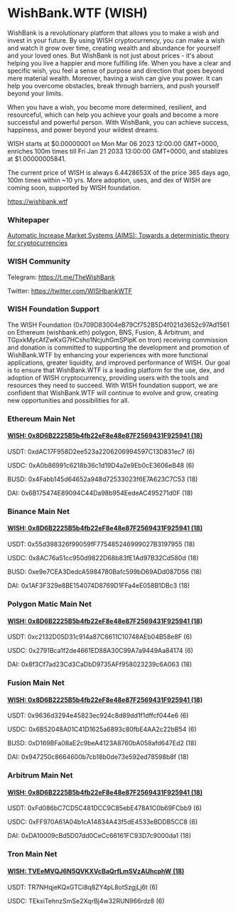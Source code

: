 # WishBank.WTF (WISH)

WishBank is a revolutionary platform that allows you to make a wish and invest in your future. By using WISH cryptocurrency, you can make a wish and watch it grow over time, creating wealth and abundance for yourself and your loved ones. But WishBank is not just about prices - it's about helping you live a happier and more fulfilling life. When you have a clear and specific wish, you feel a sense of purpose and direction that goes beyond mere material wealth. Moreover, having a wish can give you power. It can help you overcome obstacles, break through barriers, and push yourself beyond your limits. 

When you have a wish, you become more determined, resilient, and resourceful, which can help you achieve your goals and become a more successful and powerful person. With WishBank, you can achieve success, happiness, and power beyond your wildest dreams.
  
WISH  starts at $0.00000001 on Mon Mar 06 2023 12:00:00 GMT+0000, enriches 100m times till Fri Jan 21 2033 13:00:00 GMT+0000, and stablizes at $1.00000005841.

The current price of WISH is always 6.4428653X of the price 365 days ago, 100m times within ~10 yrs. More adoption, uses, and dex of WISH are coming soon, supported by WISH foundation.

https://wishbank.wtf

### Whitepaper
[Automatic Increase Market Systems (AIMS): Towards a deterministic theory for cryptocurrencies](https://arxiv.org/abs/2303.01735)

### WISH Community
Telegram: https://t.me/TheWishBank

Twitter: https://twitter.com/WISHbankWTF


### WISH Foundation Support
The WISH Foundation (0x709D83004eB79Cf752B5D4f021d3652c97Ad1561 on Ethereum (wishbank.eth) polygon, BNS, Fusion, & Arbitrum, and TGpxkMycAfZwKxG7HCsho1NcjuhGmSPipK on tron) receiving commission and donation is committed to supporting the development and promotion of WishBank.WTF by enhancing your experiences with more functional applications, greater liquidity, and improved performance of WISH. Our goal is to ensure that WishBank.WTF is a leading platform for the use, dex, and adoption of WISH cryptocurrency, providing users with the tools and resources they need to succeed. With WISH foundation support, we are confident that WishBank.WTF will continue to evolve and grow, creating new opportunities and possibilities for all.


### Ethereum Main Net

#### [WISH: 0x8D6B2225B5b4fb22eF8e48e87F2569431F925941 (18)](https://etherscan.io/address/0x8D6B2225B5b4fb22eF8e48e87F2569431F925941)

USDT: 0xdAC17F958D2ee523a2206206994597C13D831ec7 (6)  

USDC: 0xA0b86991c6218b36c1d19D4a2e9Eb0cE3606eB48 (6) 

BUSD: 0x4Fabb145d64652a948d72533023f6E7A623C7C53 (18)  

DAI: 0x6B175474E89094C44Da98b954EedeAC495271d0F (18)


### Binance Main Net

#### [WISH: 0x8D6B2225B5b4fb22eF8e48e87F2569431F925941 (18)](https://bscscan.com/address/0x8D6B2225B5b4fb22eF8e48e87F2569431F925941)

USDT: 0x55d398326f99059fF775485246999027B3197955 (18)  

USDC: 0x8AC76a51cc950d9822D68b83fE1Ad97B32Cd580d (18)  

BUSD: 0xe9e7CEA3DedcA5984780Bafc599bD69ADd087D56 (18)  

DAI: 0x1AF3F329e8BE154074D8769D1FFa4eE058B1DBc3 (18)



### Polygon Matic Main Net

#### [WISH: 0x8D6B2225B5b4fb22eF8e48e87F2569431F925941 (18)](https://polygonscan.com/address/0x8D6B2225B5b4fb22eF8e48e87F2569431F925941)

USDT: 0xc2132D05D31c914a87C6611C10748AEb04B58e8F (6)  

USDC: 0x2791Bca1f2de4661ED88A30C99A7a9449Aa84174 (6)  

DAI: 0x8f3Cf7ad23Cd3CaDbD9735AFf958023239c6A063 (18)



### Fusion Main Net

#### [WISH: 0x8D6B2225B5b4fb22eF8e48e87F2569431F925941 (18)](https://fsnscan.com/address/0x8D6B2225B5b4fb22eF8e48e87F2569431F925941)

USDT: 0x9636d3294e45823ec924c8d89dd1f1dffcf044e6 (6)  

USDC: 0x6B52048A01C41D1625a6893c80fbE4AA2c22bB54 (6)  

BUSD: 0xD169BFa08aE2c9beA4123A8760bA058afd647Ed2 (18) 

DAI: 0x947250c8664600b7cb18b0de73e592ed78598b8f (18)



### Arbitrum Main Net

#### [WISH: 0x8D6B2225B5b4fb22eF8e48e87F2569431F925941 (18)](https://arbiscan.io/address/0x8D6B2225B5b4fb22eF8e48e87F2569431F925941)

USDT: 0xFd086bC7CD5C481DCC9C85ebE478A1C0b69FCbb9 (6) 

USDC: 0xFF970A61A04b1cA14834A43f5dE4533eBDDB5CC8 (6)  

DAI: 0xDA10009cBd5D07dd0CeCc66161FC93D7c9000da1 (18)
 


### Tron Main Net

#### [WISH: TVEeMVQJ6N5QVKXVcBaQrfLmSVzAUhcphW (18)](https://tronscan.org/#/contract/TVEeMVQJ6N5QVKXVcBaQrfLmSVzAUhcphW)

USDT: TR7NHqjeKQxGTCi8q8ZY4pL8otSzgjLj6t (6) 

USDC: TEkxiTehnzSmSe2XqrBj4w32RUN966rdz8 (6)  



